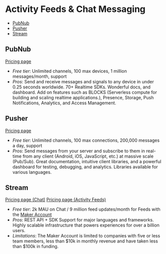 # Activity Feeds & Chat Messaging

<!-- TOC depthFrom:2 -->

- [PubNub](#pubnub)
- [Pusher](#pusher)
- [Stream](#stream)

<!-- /TOC -->

## PubNub

[Pricing page](https://www.pubnub.com/pricing/)

* *Free tier*: Unlimited channels, 100 max devices, 1 million messages/month, support
* *Pros*: Send and receive messages and signals to any device in under 0.25 seconds worldwide. 70+ Realtime SDKs. Wonderful docs, and dashboard. Add on features such as BLOCKS (Serverless compute for building and scaling realtime applications.), Presence, Storage, Push Notifications, Analytics, and Access Management.

## Pusher

[Pricing page](https://pusher.com/pricing)

* *Free tier*: Unlimited channels, 100 max connections, 200,000 messages a day, support
* *Pros*: Send messages from your server and subscribe to them in real-time from any client (Android, iOS, JavaScript, etc.) at massive scale (Pub/Sub). Great documentation, intuitive client libraries, and a powerful dashboard for testing, debugging, and analytics. Libraries available for various languages.

## Stream

[Pricing page (Chat)](https://getstream.io/chat/pricing/)
[Pricing page (Activity Feeds)](https://getstream.io/activity-feeds/pricing/)


* *Free tier*: 2k MAU on Chat / 9 million feed updates/month for Feeds with the [Maker Account](https://getstream.io/maker-account/)
* *Pros*: REST API + SDK Support for major languages and frameworks. Highly scalable infrastructure that powers experiences for over a billion users.
* *Limitations*: The Maker Account is limited to companies with five or less team members, less than $10k in monthly revenue and have taken less than $100k in funding.
